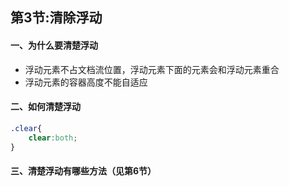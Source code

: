 ## 第3节:清除浮动

#### 一、为什么要清楚浮动
* 浮动元素不占文档流位置，浮动元素下面的元素会和浮动元素重合
* 浮动元素的容器高度不能自适应

#### 二、如何清楚浮动
``` css
.clear{
    clear:both;
}
```

#### 三、清楚浮动有哪些方法（见第6节）
